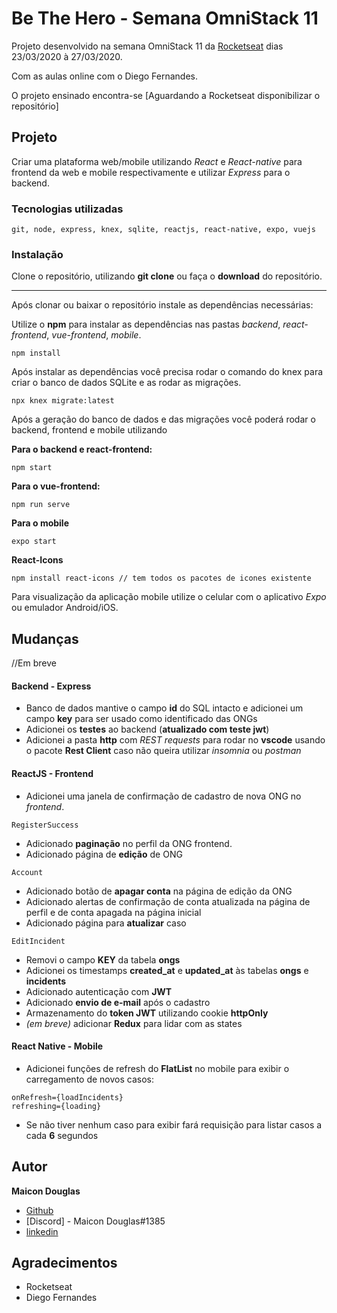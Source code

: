 # Be The Hero - Semana OmniStack 11

Projeto desenvolvido na semana OmniStack 11 da [Rocketseat](https://rocketseat.com.br/) dias 23/03/2020 à 27/03/2020.

Com as aulas online com o  Diego Fernandes.

O projeto ensinado encontra-se [Aguardando a Rocketseat disponibilizar o repositório]
  
## Projeto

Criar uma plataforma web/mobile utilizando *React* e *React-native* para frontend da web e mobile respectivamente e utilizar *Express* para o backend.
 
### Tecnologias utilizadas

```
git, node, express, knex, sqlite, reactjs, react-native, expo, vuejs
```

### Instalação

Clone o repositório, utilizando **git clone** ou faça o **download** do repositório.

----

Após clonar ou baixar o repositório instale as dependências necessárias:

Utilize o **npm** para instalar as dependências nas pastas *backend*, *react-frontend*, *vue-frontend*, *mobile*.

```
npm install
```
Após instalar as dependências você precisa rodar o comando do knex para criar o banco de dados SQLite e as rodar as migrações. 

```
npx knex migrate:latest
```

Após a geração do banco de dados e das migrações você poderá rodar o backend, frontend e mobile utilizando

**Para o backend e react-frontend:**
```
npm start
```

**Para o vue-frontend:**
```
npm run serve
```

**Para o mobile**
```
expo start
```

**React-Icons**
```
npm install react-icons // tem todos os pacotes de icones existente 
```

Para visualização da aplicação mobile utilize o celular com o aplicativo *Expo* ou emulador Android/iOS.


## Mudanças

//Em breve

#### Backend - Express

  * Banco de dados mantive o campo **id** do SQL intacto e adicionei um campo **key** para ser usado como identificado das ONGs
  * Adicionei os **testes** ao backend (**atualizado com teste jwt**)
  * Adicionei a pasta **http** com *REST requests* para rodar no **vscode** usando o pacote **Rest Client** caso não queira utilizar *insomnia* ou *postman*

#### ReactJS - Frontend

  * Adicionei uma janela de confirmação de cadastro de nova ONG no *frontend*.
```
RegisterSuccess
```
  * Adicionado **paginação** no perfil da ONG frontend.
  * Adicionado página de **edição** de ONG
```
Account
```
  * Adicionado botão de **apagar conta** na página de edição da ONG
  * Adicionado alertas de confirmação de conta atualizada na página de perfil e de conta apagada na página inicial
  * Adicionado página para **atualizar** caso
```
EditIncident
```
  * Removi o campo **KEY** da tabela **ongs**
  * Adicionei os timestamps **created_at** e **updated_at** às tabelas **ongs** e **incidents**
  * Adicionado autenticação com **JWT**
  * Adicionado **envio de e-mail** após o cadastro
  * Armazenamento do **token JWT** utilizando cookie **httpOnly**
  * *(em breve)* adicionar **Redux** para lidar com as states

#### React Native - Mobile

  * Adicionei funções de refresh do **FlatList** no mobile para exibir o carregamento de novos casos:
```
onRefresh={loadIncidents}
refreshing={loading}
```
  * Se não tiver nenhum caso para exibir fará requisição para listar casos a cada **6** segundos

## Autor

**Maicon Douglas** 
* [Github](https://github.com/MaiiconDouglas/)
* [Discord] - Maicon Douglas#1385
* [linkedin](https://www.linkedin.com/in/maiconndouglas/)

## Agradecimentos

* Rocketseat
* Diego Fernandes
